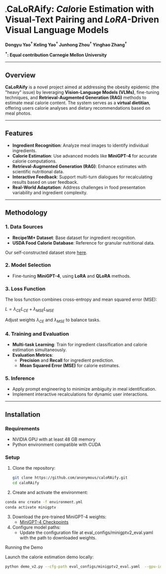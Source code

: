 # <img src="./figs/calmera_icon.png" alt="icon" style="zoom:1%;" />CaLoRAify: *Cal*orie Estimation with Visual-Text Pairing and *LoRA*-Driven Visual Language Models

**Dongyu Yao<sup>&dagger;</sup> Keling Yao<sup>&dagger;</sup> Junhong Zhou<sup>&dagger;</sup> Yinghao Zhang<sup>&dagger;</sup>**

**<sup>&dagger;</sup>: Equal contribution
Carnegie Mellon University**

---

## Overview

**CaLoRAify** is a novel project aimed at addressing the obesity epidemic (the "heavy" issue) by leveraging **Vision-Language Models (VLMs)**, fine-tuning techniques, and **Retrieval-Augmented Generation (RAG)** methods to estimate meal calorie content. The system serves as a **virtual dietitian**, offering users calorie analyses and dietary recommendations based on meal photos.

---

## Features

- **Ingredient Recognition**: Analyze meal images to identify individual ingredients.
- **Calorie Estimation**: Use advanced models like **MiniGPT-4** for accurate calorie computations.
- **Retrieval-Augmented Generation (RAG)**: Enhance estimates with scientific nutritional data.
- **Interactive Feedback**: Support multi-turn dialogues for recalculating results based on user feedback.
- **Real-World Adaptation**: Address challenges in food presentation variability and ingredient complexity.

---

## Methodology

### 1. Data Sources

- **Recipe1M+ Dataset**: Base dataset for ingredient recognition.
- **USDA Food Calorie Database**: Reference for granular nutritional data.

Our self-constructed dataset store [here](https://huggingface.co/datasets/Kennyy/Cal_Data/tree/main).

### 2. Model Selection

- Fine-tuning **MiniGPT-4**, using **LoRA** and **QLoRA** methods.

### 3. Loss Function

The loss function combines cross-entropy and mean squared error (MSE):

$L = \lambda_{CE}L_{CE} + \lambda_{MSE}L_{MSE}$

Adjust weights $\lambda_{CE}$ and $\lambda_{MSE}$ to balance tasks.

### 4. Training and Evaluation

- **Multi-task Learning**: Train for ingredient classification and calorie estimation simultaneously.
- **Evaluation Metrics**:
  - **Precision** and **Recall** for ingredient prediction.
  - **Mean Squared Error (MSE)** for calorie estimates.

### 5. Inference

- Apply prompt engineering to minimize ambiguity in meal identification.
- Implement interactive recalculations for dynamic user interactions.

---

## Installation

### Requirements

- NVIDIA GPU with at least 48 GB memory
- Python environment compatible with CUDA

### Setup

1. Clone the repository:
   ```bash
   git clone https://github.com/anonymous/caloRAify.git
   cd caloRAify
   ```

2.	Create and activate the environment:

   ```bash
   conda env create -f environment.yml
   conda activate minigptv
   ```

3.	Download the pre-trained MiniGPT-4 weights:
	- [MiniGPT-4 Checkpoints](https://drive.google.com/file/d/1y01_Vcwzp1jGi9IVOkYkDpn11lXxNKrZ/view?usp=sharing)
4.	Configure model paths:
	-	Update the configuration file at eval_configs/minigptv2_eval.yaml  with the path to downloaded weights.

Running the Demo

Launch the calorie estimation demo locally:
```bash
python demo_v2.py --cfg-path eval_configs/minigptv2_eval.yaml  --gpu-id 0
```
